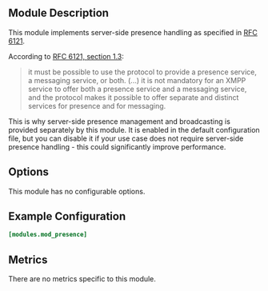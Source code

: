 ## Module Description

This module implements server-side presence handling as specified in [RFC 6121](https://www.rfc-editor.org/rfc/rfc6121).

According to [RFC 6121, section 1.3](https://www.rfc-editor.org/rfc/rfc6121.html#section-1.3):

> it must be possible to use the protocol to provide a presence service,
> a messaging service, or both. (...) it is not mandatory for an XMPP
> service to offer both a presence service and a messaging service,
> and the protocol makes it possible to offer separate and distinct
> services for presence and for messaging.

This is why server-side presence management and broadcasting is provided separately by this module. It is enabled in the default configuration file, but you can disable it if your use case does not require server-side presence handling - this could significantly improve performance.

## Options

This module has no configurable options.

## Example Configuration

```toml
[modules.mod_presence]
```

## Metrics

There are no metrics specific to this module.
